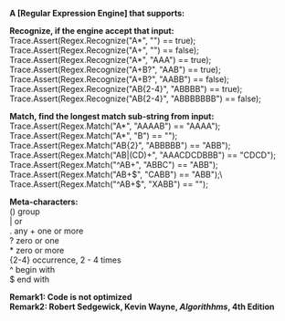 

**A [Regular Expression Engine] that supports:**

**Recognize, if the engine accept that input:**\
Trace.Assert(Regex.Recognize("A*", "") == true);\
Trace.Assert(Regex.Recognize("A+", "") == false);\
Trace.Assert(Regex.Recognize("A*", "AAA") == true);\
Trace.Assert(Regex.Recognize("A+B?", "AAB") == true);\
Trace.Assert(Regex.Recognize("A+B?", "AABB") == false);\
Trace.Assert(Regex.Recognize("AB{2-4}", "ABBBB") == true);\
Trace.Assert(Regex.Recognize("AB{2-4}", "ABBBBBBB") == false);

**Match, find the longest match sub-string from input:**\
Trace.Assert(Regex.Match("A*", "AAAAB") == "AAAA");\
Trace.Assert(Regex.Match("A*", "B") == "");\
Trace.Assert(Regex.Match("AB{2}", "ABBBBB") == "ABB");\
Trace.Assert(Regex.Match("AB|(CD)+", "AAACDCDBBB") == "CDCD");\
Trace.Assert(Regex.Match("^AB+", "ABBC") == "ABB");\
Trace.Assert(Regex.Match("AB+$", "CABB") == "ABB");\
Trace.Assert(Regex.Match("^AB+$", "XABB") == "");

**Meta-characters:**\
() group\
| or\
\. any
\+ one or more\
\? zero or one\
\* zero or more\
{2-4} occurrence, 2 - 4 times\
^ begin with\
$ end with


**Remark1: Code is not optimized**\
**Remark2: Robert Sedgewick, Kevin Wayne, *Algorithhms*, 4th Edition**